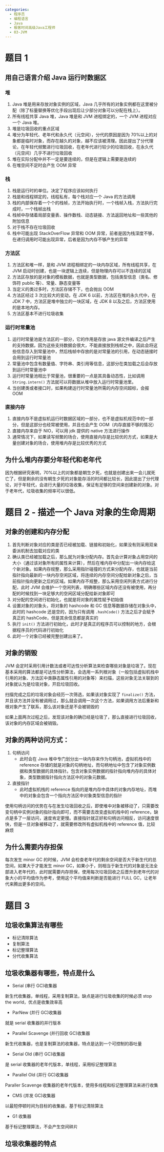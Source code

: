 ```yaml
---
categories:
  - 程序员
  - 编程语言
  - Java
  - 极客时间高级Java工程师
  - 03-JVM
---
```

# 题目 1

## 用自己语言介绍 Java 运行时数据区

###  堆

1. Java 堆是用来存放对象实例的区域，Java 几乎所有的对象实例都在这里被分配（除了标量替换等优化手段出现后让少部分对象可以分配在栈上）。
2. 所有线程共享 Java 堆，Java 堆是和 JVM 进程绑定的，一个 JVM 进程对应一个 Java 堆。
3. 堆是垃圾回收的重点区域
4. 堆分为年轻代、老年代和永久代（元空间），分代的原因是因为 70%以上的对象都是临时对象，而存在越久的对象，越不应该被清理。因此提出了分代理论，在年轻代频繁进行垃圾回收，在老年代进行较少的垃圾回收，在永久代（元空间）几乎不进行垃圾回收
5. 堆在实际分配中并不一定是要连续的，但是在逻辑上需要是连续的
6. 在堆空间不足时会产生 OOM 异常

### 栈

1. 栈是运行时的单位。决定了程序应该如何执行
2. 栈是和线程绑定的，线程私有，每个栈对应一个 Java 的方法调用
3. 栈的内部保存着一个个的栈帧，方法开始执行时，一个栈帧入栈，方法执行完成时，一个栈帧出栈
4. 栈帧中存储着局部变量表、操作数栈、动态链接、方法返回地址和一些其他的附加信息
5. 对于栈不存在垃圾回收
6. 栈中可能出现 StackOverFlow 异常和 OOM 异常，前者是因为栈深度不够，在递归调用时可能出现异常，后者是因为内存不够产生的异常

### 方法区

1. 方法区和堆一样，是和 JVM 进程相绑定的一块内存区域，所有线程共享，在 JVM 启动时创建，也是一块逻辑上连续，但是物理内存可以不连续的区域
2. 方法区存放的是对象的模板数据，也就是类型数据，包括类型信息（类名、修饰符 public 等）、常量、静态变量等
3. 当定义的类过多时，方法区存储不下，也会抛出 OOM
4. 方法区经过 3 次比较大的变动，在 JDK 6 以前，方法区在堆的永久代中，在 JDK 7 中，方法区是堆中独立的一块区域，在 JDK 8 以及之后，方法区使用的是本地内存。
5. 方法区基本不进行垃圾收集

### 运行时常量池

1. 运行时常量池是方法区的一部分，它的作用是存放 java 源文件编译之后产生的支持数据，因为这些支持数据会很大，不能直接放到栈帧之中，因此会将这些信息存入到常量池中，然后栈帧中存放的是对常量池的引用，在动态链接时会用到运行时常量池
2. 常量池中包含有数量值、字符串、类引用等信息，这部分在类加载之后会存放到运行时常量池中
3. 运行时常量池相比于常量池，很重要的一点是其具备动态性，比如调用 `String.intern()` 方法就可以将数据从堆中放入运行时常量池里。
4. 当创建类或者接口时，如果构建运行时常量池所需的内存空间超标，会报 OOM

### 直接内存

1. 直接内存不是虚拟机运行时数据区域的一部分，也不是虚拟机规范中的一部分，但是这部分也经常被使用，并且也会产生 OOM（内存直接不够的情况）
2. 直接内存来自于 NIO，可以用 jdk 提供的 native 方法进行操作
3. 通常情况下，如果读写频繁的场合，使用直接内存是比较优的方式，如果是大量创建对象的场合，使用堆内存是比较优秀的方式

## 为什么堆内存要分年轻代和老年代

因为根据研究表明，70%以上的对象都是朝生夕死，也就是创建出来一会儿就死亡了，但是剩余的没有朝生夕死的对象能存活的时间都比较长，因此提出了分代理论，对于年轻代，会进行大量的垃圾收集，保证有足够的空间来创建新的对象。对于老年代，垃圾收集的频率可以很低。

# 题目 2 - 描述一个 Java 对象的生命周期

## 对象的创建和内存分配

1. 首先判断对象对应的类是否已经被加载、链接和初始化，如果没有则采用双亲委派机制去加载对应的类
2. 确认类已经被加载之后，那么就为对象分配内存。首先会计算对象占用空间的大小（通过该对象所有的属性来计算），然后在堆内存中分配出一块内存给这个新对象。如果内存规整，那么采用指针碰撞的方式来分配内存，也就是当前指针指向最新的一块内存空闲区域，将连续的内存空间分配给新对象之后，当前指针指向更新之后的区域。如果内存不规整，那么采用空闲列表方式进行分配，此时 JVM 会维护一个空闲列表，明确哪些区域内存还没有被使用，再分配的时候找到一块足够大的空闲区域分配给新对象即可
3. 对分配的空间进行初始化，也就是将对象的属性赋予初始值
4. 设置对象的对象头，将对象的 hashcode 和 GC 信息等数据存储在对象头中，此时的 hashcode 还是空的，因为只有调用 `.hashCode()` 方法之后才会赋予真正的 hashCode，但是其余信息都是真实的
5. 执行 `init()` 方法进行初始化，此时才是真正的程序员可以控制的地方，会根据程序员的代码进行初始化
6. 此时一个对象已经被完整创建出来了。

## 对象的销毁

JVM 会定时采用引用计数法或者可达性分析算法来检查哪些对象是垃圾了。现在基本采用的算法都是可达性分析算法，会选用一系列根对象（一般包括虚拟机栈中引用的对象、方法区中类静态属性引用的对象等）来扫描，这些对象无法关联到的对象就认为是垃圾对象，开启垃圾回收。

扫描完成之后的垃圾对象会经历一次筛选，如果该对象实现了 `finalize()` 方法，并且该方法并没有被调用过，那么就会调用一次这个方法，如果调用方法后重新和根对象产生了联系，那么该对象还是不会被销毁的

如果上面两次过程之后，发现该对象的确已经是垃圾了，那么直接进行垃圾回收，该对象的内存区域会被销毁。

## 对象的两种访问方式：

1. 句柄访问
	- 此时会在 Java 堆中专门划分出一块内存来作为句柄池，虚拟机栈中的 reference 存储的就是对象的句柄地址，而句柄地址中包含了对象实例数据和类型数据的具体指针。包含对象实例数据的指针指向堆内存的具体对象，类型数据指针指向方法区中的对象元数据。
2. 直接指针
	- 此时虚拟机栈的 reference 指向的是堆内存中具体的对象内存地址，而堆中的对象会包含一个指向方法区中对象类型信息的指针
 
使用句柄访问的优势在与在发生垃圾回收之后，即使堆中对象被移动了，只需要改变句柄中实例对象的指针指向即可，而不需要去改变虚拟机栈中的 reference，缺点是多了一层访问，速度肯定更慢。直接指针就正好和句柄访问相反，访问速度很快，但是一旦对象被移动了，就需要修改所有虚拟机栈中的 reference 值，比较麻烦

## 为什么需要内存担保

每次发生 minor GC 的时候，JVM 会检查老年代的剩余空间是否大于新生代的总空间，如果大于才能发生 minor GC，如果小于，则相当于新生代的对象是无法全部进入老年代的，此时就需要内存担保，使用每次垃圾回收之后晋升到老年代的对象大小的平均值作为参考，使用这个平均值来判断是否能进行 FULL GC，让老年代来腾出更多的空间。

# 题目 3

## 垃圾收集算法有哪些

- 标记清除算法
- 复制算法
- 标记整理算法
- 分代收集算法

## 垃圾收集器有哪些，特点是什么

- Serial (串行 GC)收集器

新生代收集器，单线程，采用复制算法，缺点是进行垃圾收集的时候必须 stop the world，优点是收集效率高

- ParNew (并行 GC)收集器

就是 serial 收集器的并行版本

- Parallel Scavenge (并行回收 GC)收集器

新生代收集器，也是复制算法的收集器，特点是达到一个可控制的吞吐量

- Serial Old (串行 GC)收集器

是 serial 收集器的老年代版本，单线程，采用标记整理算法

- Parallel Old (并行 GC)收集器

Paraller Scavenge 收集器的老年代版本，使用多线程和标记整理算法来进行收集

- CMS (并发 GC)收集器

以最短停顿时间为目标的收集器，基于标记清除算法

- G1 收集器

基于标记整理算法，不会产生空间碎片

## 垃圾收集器的特点


